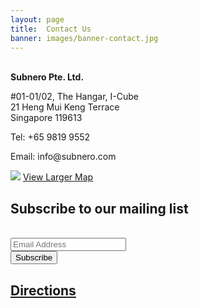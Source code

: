 ```yaml
---
layout: page
title:  Contact Us
banner: images/banner-contact.jpg
---
```


<div class ='small-5 columns'>
<div class="contacts">
    <div class="col1">
	<br>
	<b>Subnero Pte. Ltd.</b>
	<div class="vcard" style='border: 0;'>
	<p class="adr">
	    <span class="street-address"> #01-01/02, The Hangar, I-Cube
	    <br>21 Heng Mui Keng Terrace</span>
	    <br>
	    <span class="country-name">Singapore</span>
	    <span class="postal-code">119613</span>
	    <br>
	</p>
	<p class="tel">Tel: +65 9819 9552</p>
	<p class="tel">Email: info@subnero.com</p>
	</div>
	</div>
	    <div class="col2">
	<img src="{{site.baseurl}}/images/map.png">
        <a href="https://www.google.com/maps/place/21+Heng+Mui+Keng+Terrace,Singapore" target="_blank">View Larger Map</a>
	</div>

<div class="col3">
        <!-- Begin MailChimp Signup Form -->
        <link href="//cdn-images.mailchimp.com/embedcode/classic-081711.css" rel="stylesheet" type="text/css">
	<div id="mc_embed_signup">
	<form action="https://subnero.us7.list-manage.com/subscribe/post?u=811e26d10d9db76f9cb42f9f6&amp;id=d988ad864f" method="post" id="mc-embedded-subscribe-form" name="mc-embedded-subscribe-form">
	    <h2>Subscribe to our mailing list</h2>
	    <br>
	    <div class="mc-field-group">
	        <input type="email" value="" name="EMAIL" class="required email" id="mce-EMAIL" placeholder="Email Address">
	    </div>
	    <div id="mce-responses" class="clear">
	        <div class="response" id="mce-error-response" style="display:none"></div>
	        <div class="response" id="mce-success-response" style="display:none"></div>
	    </div>
	    <!-- real people should not fill this in and expect good things - do not remove this or risk form bot signups-->
	    <div style="position: absolute; left: -5000px;">
	        <input type="text" name="b_811e26d10d9db76f9cb42f9f6_d988ad864f" value="">
	    </div>
	    <div class="clear">
	        <input type="submit" value="Subscribe" name="subscribe" id="mc-embedded-subscribe" class="button" style="margin:0,0,0,0;">
	    </div>
	</form>
	</div>
	<script type="text/javascript">
	var fnames = new Array();
	var ftypes = new Array();
	fnames[0] = 'EMAIL';
	ftypes[0] = 'email';
	fnames[1] = 'FNAME';
	ftypes[1] = 'text';
	fnames[2] = 'LNAME';
	ftypes[2] = 'text';
	try {
	    var jqueryLoaded = jQuery;
	    jqueryLoaded = true;
	} catch (err) {
	    var jqueryLoaded = false;
	}
	var head = document.getElementsByTagName('head')[0];
	if (!jqueryLoaded) {
	    var script = document.createElement('script');
	    script.type = 'text/javascript';
	    script.src = '//ajax.googleapis.com/ajax/libs/jquery/1.4.4/jquery.min.js';
	    head.appendChild(script);
	    if (script.readyState && script.onload !== null) {
	        script.onreadystatechange = function() {
	            if (this.readyState == 'complete') mce_preload_check();
	        }
	    }
	}

	var err_style = '';
	try {
	    err_style = mc_custom_error_style;
	} catch (e) {
	    err_style = '#mc_embed_signup input.mce_inline_error{border-color:#6B0505;} #mc_embed_signup div.mce_inline_error{margin: 0 0 1em 0; padding: 5px 10px; background-color:#6B0505; font-weight: bold; z-index: 1; color:#fff;}';
	}
	var head = document.getElementsByTagName('head')[0];
	var style = document.createElement('style');
	style.type = 'text/css';
	if (style.styleSheet) {
	    style.styleSheet.cssText = err_style;
	} else {
	    style.appendChild(document.createTextNode(err_style));
	}
	head.appendChild(style);
	setTimeout('mce_preload_check();', 250);

	var mce_preload_checks = 0;

	function mce_preload_check() {
	    if (mce_preload_checks > 40) return;
	    mce_preload_checks++;
	    try {
	        var jqueryLoaded = jQuery;
	    } catch (err) {
	        setTimeout('mce_preload_check();', 250);
	        return;
	    }
	    var script = document.createElement('script');
	    script.type = 'text/javascript';
	    script.src = 'http://downloads.mailchimp.com/js/jquery.form-n-validate.js';
	    head.appendChild(script);
	    try {
	        var validatorLoaded = jQuery("#fake-form").validate({});
	    } catch (err) {
	        setTimeout('mce_preload_check();', 250);
	        return;
	    }
	    mce_init_form();
	}

	function mce_init_form() {
	    jQuery(document).ready(function($) {
	        var options = {
	            errorClass: 'mce_inline_error',
	            errorElement: 'div',
	            onkeyup: function() {},
	            onfocusout: function() {},
	            onblur: function() {}
	        };
	        var mce_validator = $("#mc-embedded-subscribe-form").validate(options);
	        $("#mc-embedded-subscribe-form").unbind('submit'); //remove the validator so we can get into beforeSubmit on the ajaxform, which then calls the validator
	        options = {
	            url: 'http://Subnero.us7.list-manage.com/subscribe/post-json?u=811e26d10d9db76f9cb42f9f6&id=d988ad864f&c=?',
	            type: 'GET',
	            dataType: 'json',
	            contentType: "application/json; charset=utf-8",
	            beforeSubmit: function() {
	                $('#mce_tmp_error_msg').remove();
	                $('.datefield', '#mc_embed_signup').each(
	                    function() {
	                        var txt = 'filled';
	                        var fields = new Array();
	                        var i = 0;
	                        $(':text', this).each(
	                            function() {
	                                fields[i] = this;
	                                i++;
	                            });
	                        $(':hidden', this).each(
	                            function() {
	                                var bday = false;
	                                if (fields.length == 2) {
	                                    bday = true;
	                                    fields[2] = {
	                                        'value': 1970
	                                    }; //trick birthdays into having years
	                                }
	                                if (fields[0].value == 'MM' && fields[1].value == 'DD' && (fields[2].value == 'YYYY' || (bday && fields[2].value == 1970))) {
	                                    this.value = '';
	                                } else if (fields[0].value == '' && fields[1].value == '' && (fields[2].value == '' || (bday && fields[2].value == 1970))) {
	                                    this.value = '';
	                                } else {
	                                    if (/\[day\]/.test(fields[0].name)) {
	                                        this.value = fields[1].value + '/' + fields[0].value + '/' + fields[2].value;
	                                    } else {
	                                        this.value = fields[0].value + '/' + fields[1].value + '/' + fields[2].value;
	                                    }
	                                }
	                            });
	                    });
	                $('.phonefield-us', '#mc_embed_signup').each(
	                    function() {
	                        var fields = new Array();
	                        var i = 0;
	                        $(':text', this).each(
	                            function() {
	                                fields[i] = this;
	                                i++;
	                            });
	                        $(':hidden', this).each(
	                            function() {
	                                if (fields[0].value.length != 3 || fields[1].value.length != 3 || fields[2].value.length != 4) {
	                                    this.value = '';
	                                } else {
	                                    this.value = 'filled';
	                                }
	                            });
	                    });
	                return mce_validator.form();
	            },
	            success: mce_success_cb
	        };
	        $('#mc-embedded-subscribe-form').ajaxForm(options);


	    });
	}

	function mce_success_cb(resp) {
	    $('#mce-success-response').hide();
	    $('#mce-error-response').hide();
	    if (resp.result == "success") {
	        $('#mce-' + resp.result + '-response').show();
	        $('#mce-' + resp.result + '-response').html(resp.msg);
	        $('#mc-embedded-subscribe-form').each(function() {
	            this.reset();
	        });
	    } else {
	        var index = -1;
	        var msg;
	        try {
	            var parts = resp.msg.split(' - ', 2);
	            if (parts[1] == undefined) {
	                msg = resp.msg;
	            } else {
	                i = parseInt(parts[0]);
	                if (i.toString() == parts[0]) {
	                    index = parts[0];
	                    msg = parts[1];
	                } else {
	                    index = -1;
	                    msg = resp.msg;
	                }
	            }
	        } catch (e) {
	            index = -1;
	            msg = resp.msg;
	        }
	        try {
	            if (index == -1) {
	                $('#mce-' + resp.result + '-response').show();
	                $('#mce-' + resp.result + '-response').html(msg);
	            } else {
	                err_id = 'mce_tmp_error_msg';
	                html = '<div id="' + err_id + '" style="' + err_style + '"> ' + msg + '</div>';

	                var input_id = '#mc_embed_signup';
	                var f = $(input_id);
	                if (ftypes[index] == 'address') {
	                    input_id = '#mce-' + fnames[index] + '-addr1';
	                    f = $(input_id).parent().parent().get(0);
	                } else if (ftypes[index] == 'date') {
	                    input_id = '#mce-' + fnames[index] + '-month';
	                    f = $(input_id).parent().parent().get(0);
	                } else {
	                    input_id = '#mce-' + fnames[index];
	                    f = $().parent(input_id).get(0);
	                }
	                if (f) {
	                    $(f).append(html);
	                    $(input_id).focus();
	                } else {
	                    $('#mce-' + resp.result + '-response').show();
	                    $('#mce-' + resp.result + '-response').html(msg);
	                }
	            }
	        } catch (e) {
	            $('#mce-' + resp.result + '-response').show();
	            $('#mce-' + resp.result + '-response').html(msg);
	        }
	    }
	}
	</script>
	<!--End mc_embed_signup-->
	<!--<div class="OCEANS">
	  <h1>Meet Subnero at OCEANS' 15</h1>
	  <p>Subnero will be exhibiting at OCEANS’ May 18-21st, 2015 at Genoa, Italy.<br><a href="https://www.google.com/maps/place/Centro+Congressi+-+Porto+Antico+di+Genova/@44.412703,8.918326,16z/data=!4m5!1m2!2m1!1sCentro+Congressi+-+Porto+Antico+di+Genova,+Magazzini+del+Cotone,+Modulo+9+-+1°+piano,+Genova,+Italy!3m1!1s0x12d343e0f5dca5b1:0x5ba186f3b55c4ebc?hl=en-GB"target="_blank">Visit us!</a> </p>
	</div> -->

</div>
</div>
</div>



<!-- This script is for hiding and showing the directions-->
<script language="javascript">
    function toggle() {
        var ele = document.getElementById("toggleText");
        var text = document.getElementById("displayText");
        if (ele.style.display == "block") {
            ele.style.display = "none";
        } else {
            ele.style.display = "block";
        }
    }
</script>
<!-- This script is for hiding and showing the directions-->
<div class='direct'>
	<h2><a href="javascript:toggle();">Directions</a></h2>
	<div id='toggleText' style='display: none;'>
		<h3>By Train</h3>	
		<ul>
            <li>Alight at Haw Par Villa station (CC25)</li>
            <li>Cross Pasir Panjang Road to Bus Stop No. 16011</li>
            <li>Take Buses 10, 30, 51, 143, 188 or 200 towards Clementi/Kent Ridge</li>
            <li>Alight at the 5th Bus Stop, Heng Mui Keng Terrace, No. 16061 </li>
            <li>Cross Pasir Panjang Road and turn right onto Heng Mui Keng Terrace</li>
            <li>On Heng Mui Keng terrace turn right onto Business Link at the junction</li>
            <li>Climb the staircase on the right (behind the bus stop) to I-Cube building</li>
            <li>At Level 1 inside I-Cube Building, look for The Hangar by NUS Enterprise</li>
            <li>Walk through the lobby area into the co-working space.</li>
            <li>Subnero office is at OFC-112</li>
        </ul>
    </div>
</div>


<div class='spacing'></div>
<div class='spacing'></div>
